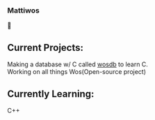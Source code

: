 ### Mattiwos  
🤗
## Current Projects:
Making a database w/ C called [wosdb](https://github.com/Mattiwos/wosdb) to learn C.  
Working on all things Wos(Open-source project)
## Currently Learning:
C++
<!--
## Availability
I am currently looking for an internship for the Summer of 2022.
-->  

<!--
## Goals
  - [ ] Build a basic db using c similar to leveldb (as a method to learn c/cpp)
  - [ ] Make personal website with projects
  - [ ] Work on Computer Vision project and add features to it.
  - [ ] Make a usefull app using flutter or something
  - [ ] Check out Nand to Tetris Course
  - [ ] explore ML and deep learning
  - [ ] Lastly rewrite Spaceclusterx (spacecluster2)
-->  
  

